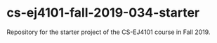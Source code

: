 # cs-ej4101-fall-2019-034-starter
Repository for the starter project of the CS-EJ4101 course in Fall 2019.
